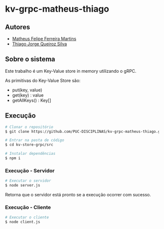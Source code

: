 # kv-grpc-matheus-thiago
## Autores

* [Matheus Felipe Ferreira Martins](https://github.com/MatheusFFM)
* [Thiago Jorge Queiroz Silva](https://github.com/ThiagoQueirozSilva)

## Sobre o sistema

Este trabalho é um Key-Value store in memory utilizando o gRPC.

As primitivas do Key-Value Store são:

- put(key, value)
- get(key) : value
- getAllKeys() : Key[]

## Execução

```bash
# Clonar o repositório
$ git clone https://github.com/PUC-DISCIPLINAS/kv-grpc-matheus-thiago.git

# Entrar na pasta de código
$ cd kv-store-grpc/src

# Instalar dependências
$ npm i
```

### Execução - Servidor

```bash
# Executar o servidor
$ node server.js
```

Retorna que o servidor está pronto se a execução ocorrer com sucesso.

### Execução - Cliente

```bash
# Executar o cliente
$ node client.js
```
